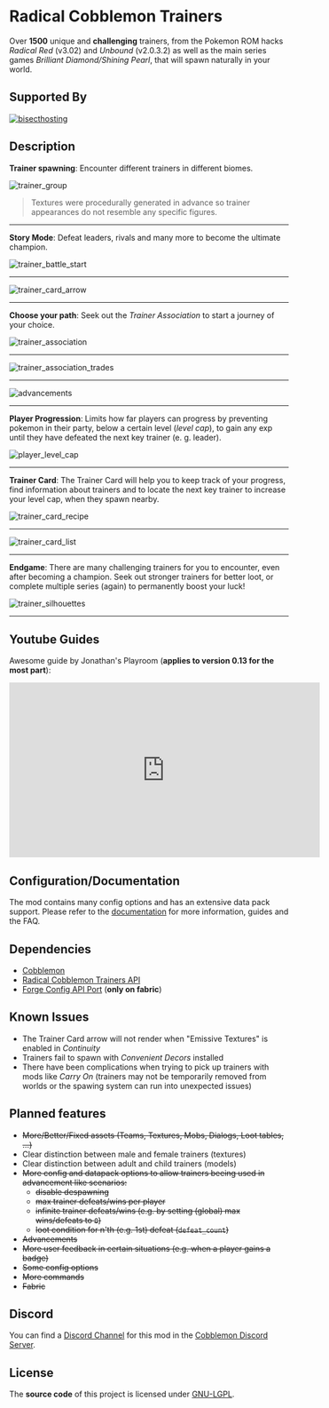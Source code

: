 # Radical Cobblemon Trainers

Over **1500** unique and **challenging** trainers, from the Pokemon ROM hacks *Radical Red* (v3.02) and *Unbound* (v2.0.3.2) as well as the main series games *Brilliant Diamond/Shining Pearl*, that will spawn naturally in your world.

## Supported By

[![bisecthosting](https://www.bisecthosting.com/partners/custom-banners/5ea61298-7966-4331-945f-da7b80663a38.webp)](https://bisecthosting.com/hd42)

## Description

**Trainer spawning**: Encounter different trainers in different biomes.

![trainer_group](https://cdn.modrinth.com/data/lRwTUnD7/images/90fde6cb08864dd235c49405e74adfb313aa8bb8.png)

> Textures were procedurally generated in advance so trainer appearances do not resemble any specific figures.

---

**Story Mode**: Defeat leaders, rivals and many more to become the ultimate champion.

![trainer_battle_start](https://cdn.modrinth.com/data/lRwTUnD7/images/fc88a7cb14538738ca900eb965b74e40e7ecf42c.png)

---

![trainer_card_arrow](https://cdn.modrinth.com/data/lRwTUnD7/images/6fb1b46e6004992f928c19513e52e864bf945bd9.png)

---

**Choose your path**: Seek out the *Trainer Association* to start a journey of your choice.

![trainer_association](https://cdn.modrinth.com/data/lRwTUnD7/images/93ac7a356f7254d2fdc11b186ac1266bbdbe8af7.png)

---

![trainer_association_trades](https://cdn.modrinth.com/data/lRwTUnD7/images/7fc5a4e06aeec77cc53477b24b2ac6a800571349.png)

---

![advancements](https://srcmc.gitlab.io/rct/docs/latest/img/advancements.gif)

---

**Player Progression**: Limits how far players can progress by preventing pokemon in their party, below a certain level (*level cap*), to gain any exp until they have defeated the next key trainer (e. g. leader).

![player_level_cap](https://cdn.modrinth.com/data/lRwTUnD7/images/0fbd04c6fbf1a3a7624015390f78447af5ae286d.png)

---

**Trainer Card**: The Trainer Card will help you to keep track of your progress, find information about trainers and to locate the next key trainer to increase your level cap, when they spawn nearby.

![trainer_card_recipe](https://cdn.modrinth.com/data/lRwTUnD7/images/29ec64c73cdea36e15885143c611d3f60d6e002a.png)

---

![trainer_card_list](https://cdn.modrinth.com/data/lRwTUnD7/images/7b8e14473b9b9258348299156bd5d3d8d421ad28.png)

---

**Endgame**: There are many challenging trainers for you to encounter, even after becoming a champion. Seek out stronger trainers for better loot, or complete multiple series (again) to permanently boost your luck!

![trainer_silhouettes](https://cdn.modrinth.com/data/lRwTUnD7/images/87405f1ddcea4dd0db4c1a3a67603ec555cbff97.png)

---

## Youtube Guides

Awesome guide by Jonathan's Playroom (**applies to version 0.13 for the most part**):

<iframe width="560" height="315" src="https://www.youtube-nocookie.com/embed/Dzk3DTmBQDE" title="YouTube video player" frameborder="0" allow="accelerometer; autoplay; clipboard-write; encrypted-media; gyroscope; picture-in-picture; web-share" allowfullscreen></iframe>

## Configuration/Documentation

The mod contains many config options and has an extensive data pack support. Please refer to the [documentation](https://srcmc.gitlab.io/rct/docs) for more information, guides and the FAQ.

## Dependencies

- [Cobblemon](https://modrinth.com/mod/cobblemon)
- [Radical Cobblemon Trainers API](https://modrinth.com/mod/rctapi)
- [Forge Config API Port](https://modrinth.com/mod/forge-config-api-port) (**only on fabric**)

## Known Issues

- The Trainer Card arrow will not render when "Emissive Textures" is enabled in *Continuity*
- Trainers fail to spawn with *Convenient Decors* installed
- There have been complications when trying to pick up trainers with mods like *Carry On* (trainers may not be temporarily removed from worlds or the spawing system can run into unexpected issues)

## Planned features

- ~~More/Better/Fixed assets (Teams, Textures, Mobs, Dialogs, Loot tables, ...)~~
- Clear distinction between male and female trainers (textures)
- Clear distinction between adult and child trainers (models)
- ~~More config and datapack options to allow trainers beeing used in advancement like scenarios:~~
  - ~~disable despawning~~
  - ~~max trainer defeats/wins per player~~
  - ~~infinite trainer defeats/wins (e.g. by setting (global) max wins/defeats to `0`)~~
  - ~~loot condition for n'th (e.g. 1st) defeat (`defeat_count`)~~
- ~~Advancements~~
- ~~More user feedback in certain situations (e.g. when a player gains a badge)~~
- ~~Some config options~~
- ~~More commands~~
- ~~Fabric~~

## Discord

You can find a [Discord Channel](https://discord.com/channels/934267676354834442/1234121411275133031) for this mod in the [Cobblemon Discord Server](https://discord.gg/cobblemon).

## License

The **source code** of this project is licensed under [GNU-LGPL](LICENSE.md).
